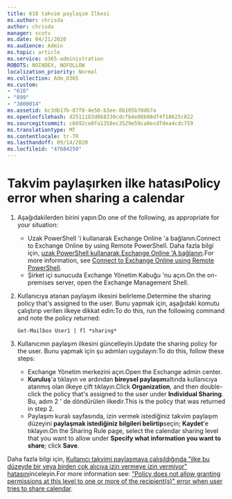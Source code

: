 ```yaml
---
title: 618 takvim paylaşım Ilkesi
ms.author: chrisda
author: chrisda
manager: scotv
ms.date: 04/21/2020
ms.audience: Admin
ms.topic: article
ms.service: o365-administration
ROBOTS: NOINDEX, NOFOLLOW
localization_priority: Normal
ms.collection: Adm_O365
ms.custom:
- "618"
- "899"
- "3800014"
ms.assetid: bc3db17b-87f8-4e50-b3ee-8b105b70d67a
ms.openlocfilehash: d2511183d068330cdcfb4e08b08df4f18625c822
ms.sourcegitcommit: c6692ce0fa1358ec3529e59ca0ecdfdea4cdc759
ms.translationtype: MT
ms.contentlocale: tr-TR
ms.lasthandoff: 09/14/2020
ms.locfileid: "47684250"
---
```

# <a name="policy-error-when-sharing-a-calendar"></a><span data-ttu-id="fe74a-102">Takvim paylaşırken ilke hatası</span><span class="sxs-lookup"><span data-stu-id="fe74a-102">Policy error when sharing a calendar</span></span>

1. <span data-ttu-id="fe74a-103">Aşağıdakilerden birini yapın:</span><span class="sxs-lookup"><span data-stu-id="fe74a-103">Do one of the following, as appropriate for your situation:</span></span>
    - <span data-ttu-id="fe74a-104">Uzak PowerShell 'i kullanarak Exchange Online 'a bağlanın.</span><span class="sxs-lookup"><span data-stu-id="fe74a-104">Connect to Exchange Online by using Remote PowerShell.</span></span> <span data-ttu-id="fe74a-105">Daha fazla bilgi için, [uzak PowerShell kullanarak Exchange Online 'A bağlanın](https://technet.microsoft.com/library/jj984289%28v=exchg.160%29.aspx).</span><span class="sxs-lookup"><span data-stu-id="fe74a-105">For more information, see [Connect to Exchange Online using Remote PowerShell](https://technet.microsoft.com/library/jj984289%28v=exchg.160%29.aspx).</span></span>
    - <span data-ttu-id="fe74a-106">Şirket içi sunucuda Exchange Yönetim Kabuğu 'nu açın.</span><span class="sxs-lookup"><span data-stu-id="fe74a-106">On the on-premises server, open the Exchange Management Shell.</span></span>
2. <span data-ttu-id="fe74a-107">Kullanıcıya atanan paylaşım ilkesini belirleme.</span><span class="sxs-lookup"><span data-stu-id="fe74a-107">Determine the sharing policy that's assigned to the user.</span></span> <span data-ttu-id="fe74a-108">Bunu yapmak için, aşağıdaki komutu çalıştırıp verilen ilkeye dikkat edin:</span><span class="sxs-lookup"><span data-stu-id="fe74a-108">To do this, run the following command and note the policy returned:</span></span>

    `
    Get-Mailbox User1 | fl *sharing*
    `

3. <span data-ttu-id="fe74a-109">Kullanıcının paylaşım ilkesini güncelleyin.</span><span class="sxs-lookup"><span data-stu-id="fe74a-109">Update the sharing policy for the user.</span></span> <span data-ttu-id="fe74a-110">Bunu yapmak için şu adımları uygulayın:</span><span class="sxs-lookup"><span data-stu-id="fe74a-110">To do this, follow these steps:</span></span>
    - <span data-ttu-id="fe74a-111">Exchange Yönetim merkezini açın.</span><span class="sxs-lookup"><span data-stu-id="fe74a-111">Open the Exchange admin center.</span></span>
    - <span data-ttu-id="fe74a-112">**Kuruluş**'a tıklayın ve ardından **bireysel paylaşım**altında kullanıcıya atanmış olan ilkeye çift tıklayın.</span><span class="sxs-lookup"><span data-stu-id="fe74a-112">Click **Organization**, and then double-click the policy that's assigned to the user under **Individual Sharing**.</span></span> <span data-ttu-id="fe74a-113">Bu, adım 2 ' de döndürülen ilkedir.</span><span class="sxs-lookup"><span data-stu-id="fe74a-113">This is the policy that was returned in step 2.</span></span>
    - <span data-ttu-id="fe74a-114">Paylaşım kuralı sayfasında, izin vermek istediğiniz takvim paylaşım düzeyini **paylaşmak istediğiniz bilgileri belirtip**seçin; **Kaydet**'e tıklayın.</span><span class="sxs-lookup"><span data-stu-id="fe74a-114">On the Sharing Rule page, select the calendar sharing level that you want to allow under **Specify what information you want to share**; click **Save**.</span></span>

<span data-ttu-id="fe74a-115">Daha fazla bilgi için, [Kullanıcı takvimi paylaşmaya çalışıldığında "ilke bu düzeyde bir veya birden çok alıcıya izin vermeye izin vermiyor" hatasını](https://docs.microsoft.com/exchange/troubleshoot/calendar-sharing/policy-permissions-issue)inceleyin.</span><span class="sxs-lookup"><span data-stu-id="fe74a-115">For more information see: ["Policy does not allow granting permissions at this level to one or more of the recipient(s)" error when user tries to share calendar](https://docs.microsoft.com/exchange/troubleshoot/calendar-sharing/policy-permissions-issue).</span></span>
